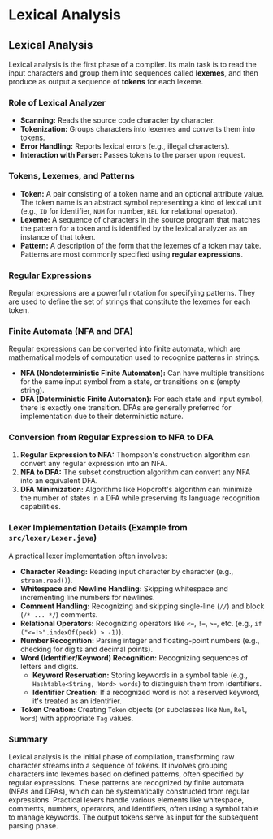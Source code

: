 # Lexical Analysis

## Lexical Analysis

Lexical analysis is the first phase of a compiler. Its main task is to read the input characters and group them into sequences called **lexemes**, and then produce as output a sequence of **tokens** for each lexeme.

### Role of Lexical Analyzer
*   **Scanning:** Reads the source code character by character.
*   **Tokenization:** Groups characters into lexemes and converts them into tokens.
*   **Error Handling:** Reports lexical errors (e.g., illegal characters).
*   **Interaction with Parser:** Passes tokens to the parser upon request.

### Tokens, Lexemes, and Patterns
*   **Token:** A pair consisting of a token name and an optional attribute value. The token name is an abstract symbol representing a kind of lexical unit (e.g., `ID` for identifier, `NUM` for number, `REL` for relational operator).
*   **Lexeme:** A sequence of characters in the source program that matches the pattern for a token and is identified by the lexical analyzer as an instance of that token.
*   **Pattern:** A description of the form that the lexemes of a token may take. Patterns are most commonly specified using **regular expressions**.

### Regular Expressions
Regular expressions are a powerful notation for specifying patterns. They are used to define the set of strings that constitute the lexemes for each token.

### Finite Automata (NFA and DFA)
Regular expressions can be converted into finite automata, which are mathematical models of computation used to recognize patterns in strings.
*   **NFA (Nondeterministic Finite Automaton):** Can have multiple transitions for the same input symbol from a state, or transitions on ε (empty string).
*   **DFA (Deterministic Finite Automaton):** For each state and input symbol, there is exactly one transition. DFAs are generally preferred for implementation due to their deterministic nature.

### Conversion from Regular Expression to NFA to DFA
1.  **Regular Expression to NFA:** Thompson's construction algorithm can convert any regular expression into an NFA.
2.  **NFA to DFA:** The subset construction algorithm can convert any NFA into an equivalent DFA.
3.  **DFA Minimization:** Algorithms like Hopcroft's algorithm can minimize the number of states in a DFA while preserving its language recognition capabilities.

### Lexer Implementation Details (Example from `src/lexer/Lexer.java`)
A practical lexer implementation often involves:
*   **Character Reading:** Reading input character by character (e.g., `stream.read()`).
*   **Whitespace and Newline Handling:** Skipping whitespace and incrementing line numbers for newlines.
*   **Comment Handling:** Recognizing and skipping single-line (`//`) and block (`/* ... */`) comments.
*   **Relational Operators:** Recognizing operators like `<=`, `!=`, `>=`, etc. (e.g., `if ("<=!>".indexOf(peek) > -1)`).
*   **Number Recognition:** Parsing integer and floating-point numbers (e.g., checking for digits and decimal points).
*   **Word (Identifier/Keyword) Recognition:** Recognizing sequences of letters and digits.
    *   **Keyword Reservation:** Storing keywords in a symbol table (e.g., `Hashtable<String, Word> words`) to distinguish them from identifiers.
    *   **Identifier Creation:** If a recognized word is not a reserved keyword, it's treated as an identifier.
*   **Token Creation:** Creating `Token` objects (or subclasses like `Num`, `Rel`, `Word`) with appropriate `Tag` values.

### Summary
Lexical analysis is the initial phase of compilation, transforming raw character streams into a sequence of tokens. It involves grouping characters into lexemes based on defined patterns, often specified by regular expressions. These patterns are recognized by finite automata (NFAs and DFAs), which can be systematically constructed from regular expressions. Practical lexers handle various elements like whitespace, comments, numbers, operators, and identifiers, often using a symbol table to manage keywords. The output tokens serve as input for the subsequent parsing phase.